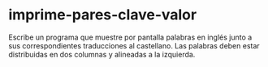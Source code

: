 # imprime-pares-clave-valor

Escribe un programa que muestre por pantalla palabras en inglés junto a sus correspondientes traducciones al castellano. Las palabras deben estar distribuidas en dos columnas y alineadas a la izquierda.
